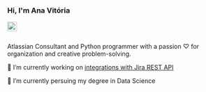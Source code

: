 ### Hi, I'm Ana Vitória

<a href="https://www.linkedin.com/in/ana-vitoria-selista-2a3160259/">
  <img align="left" alt="vitoriaselista LinkdeIN" width="22px" src="https://cdn.jsdelivr.net/npm/simple-icons@v3/icons/linkedin.svg" />
</a>
<br />
<br />

Atlassian Consultant and Python programmer with a passion ♡ for organization and creative problem-solving. 

🔭 I’m currently working on [integrations with Jira REST API](https://github.com/vitoriaselista/Project-cloner-JIRA)

🌱 I’m currently persuing my degree in Data Science

